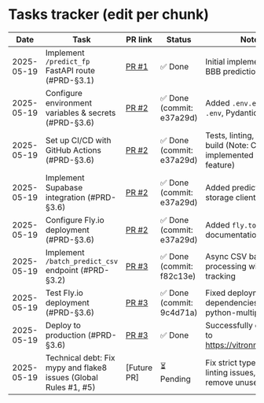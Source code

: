 # Tasks tracker (edit per chunk)

| Date | Task | PR link | Status | Notes |
|------|------|---------|--------|-------|
| 2025-05-19 | Implement `/predict_fp` FastAPI route (#PRD-§3.1) | [PR #1](https://github.com/HarmoniqaOrg/VitronMax/pull/1) | ✅ Done | Initial implementation of BBB prediction endpoint |
| 2025-05-19 | Configure environment variables & secrets (#PRD-§3.6) | [PR #2](https://github.com/HarmoniqaOrg/VitronMax/pull/2) | ✅ Done (commit: e37a29d) | Added `.env.example`, `.env`, Pydantic config |
| 2025-05-19 | Set up CI/CD with GitHub Actions (#PRD-§3.6) | [PR #2](https://github.com/HarmoniqaOrg/VitronMax/pull/2) | ✅ Done (commit: e37a29d) | Tests, linting, Docker build (Note: CI implemented after first feature) |
| 2025-05-19 | Implement Supabase integration (#PRD-§3.6) | [PR #2](https://github.com/HarmoniqaOrg/VitronMax/pull/2) | ✅ Done (commit: e37a29d) | Added prediction storage client |
| 2025-05-19 | Configure Fly.io deployment (#PRD-§3.6) | [PR #2](https://github.com/HarmoniqaOrg/VitronMax/pull/2) | ✅ Done (commit: e37a29d) | Added `fly.toml` and documentation |
| 2025-05-19 | Implement `/batch_predict_csv` endpoint (#PRD-§3.2) | [PR #3](https://github.com/HarmoniqaOrg/VitronMax/pull/3) | ✅ Done (commit: f82c13e) | Async CSV batch processing with status tracking |
| 2025-05-19 | Test Fly.io deployment (#PRD-§3.6) | [PR #3](https://github.com/HarmoniqaOrg/VitronMax/pull/3) | ✅ Done (commit: 9c4d71a) | Fixed deployment dependencies, added python-multipart |
| 2025-05-19 | Deploy to production (#PRD-§3.6) | [PR #3](https://github.com/HarmoniqaOrg/VitronMax/pull/3) | ✅ Done | Successfully deployed to https://vitronmax.fly.dev/ |
| 2025-05-19 | Technical debt: Fix mypy and flake8 issues (Global Rules #1, #5) | [Future PR] | ⏳ Pending | Fix strict type checking, linting issues, and remove unused imports |

